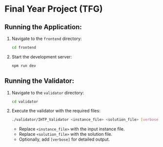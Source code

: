 # Final Year Project (TFG)

## Running the Application:
1. Navigate to the `frontend` directory:
   ```bash
   cd frontend
   ```
2. Start the development server:
   ```bash
   npm run dev
   ```

## Running the Validator:
1. Navigate to the `validator` directory:
   ```bash
   cd validator
   ```
2. Execute the validator with the required files:
   ```bash
   ./validator/IHTP_Validator <instance_file> <solution_file> [verbose]
   ```
   - Replace `<instance_file>` with the input instance file.
   - Replace `<solution_file>` with the solution file.
   - Optionally, add `[verbose]` for detailed output.
